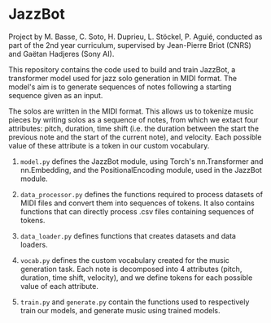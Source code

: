 # JazzBot
Project by M. Basse, C. Soto, H. Duprieu, L. Stöckel, P. Aguié, conducted as part of the 2nd year curriculum, supervised by Jean-Pierre Briot (CNRS) and Gaëtan Hadjeres (Sony AI).

This repository contains the code used to build and train JazzBot, a transformer model used for jazz solo generation in MIDI format. The model's aim is to generate sequences of notes following a starting sequence given as an input.

The solos are written in the MIDI format. This allows us to tokenize music pieces by writing solos as a sequence of notes, from which we extact four attributes: pitch, duration, time shift (i.e. the duration between the start the previous note and the start of the current note), and velocity. Each possible value of these attribute is a token in our custom vocabulary.


1. `model.py` defines the JazzBot module, using Torch's nn.Transformer and nn.Embedding, and the PositionalEncoding module, used in the JazzBot module.

2. `data_processor.py` defines the functions required to process datasets of MIDI files and convert them into sequences of tokens. It also contains functions that can directly process .csv files containing sequences of tokens.

3. `data_loader.py` defines functions that creates datasets and data loaders.

4. `vocab.py` defines the custom vocabulary created for the music generation task. Each note is decomposed into 4 attributes (pitch, duration, time shift, velocity), and we define tokens for each possible value of each attribute.

5. `train.py` and `generate.py` contain the functions used to respectively train our models, and generate music using trained models.